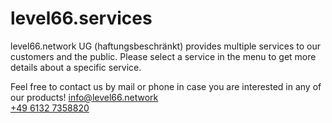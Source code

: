 # level66.services
level66.network UG (haftungsbeschränkt) provides multiple services to our customers and the public.
Please select a service in the menu to get more details about a specific service.

Feel free to contact us by mail or phone in case you are interested in any of our products!
[info@level66.network](mailto:info@level66.network)   
[+49 6132 7358820](tel:004961327358820)